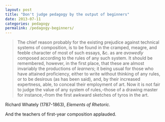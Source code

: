 ```yaml
---
layout: post
title: "Don't judge pedagogy by the output of beginners"
date: 2013-07-11
categories: pedagogy
permalink: /pedagogy-beginners/
---
```


> The chief reason probably for the existing prejudice against technical systems of composition, is to be found in the cramped, meagre, and feeble character of most of such essays, &c. as are *avowedly* composed according to the rules of any such system. It should be remembered, however, in the first place, that these are almost invariably the productions of *learners*; it being usual for those who have attained proficiency, either to write without thinking of any rules, or to be desirous (as has been said), and, by their increased expertness, able, to conceal their employment of art. Now it is not fair to judge the value of any system of rules,–those of a drawing master for instance,–from the first awkward sketches of tyros in the art.

Richard Whately (1787-1863), *Elements of Rhetoric.*

And the teachers of first-year composition applauded.